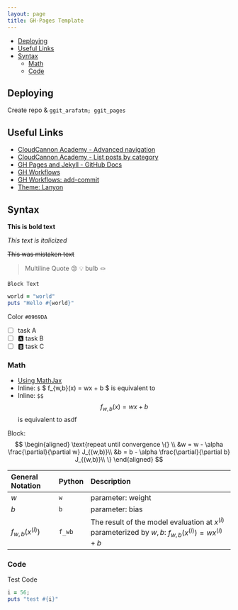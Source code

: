 ```yaml
---
layout: page
title: GH-Pages Template 
---
```


<!-- vim-markdown-toc GFM -->

* [Deploying](#deploying)
* [Useful Links](#useful-links)
* [Syntax](#syntax)
  * [Math](#math)
  * [Code](#code)

<!-- vim-markdown-toc -->

## Deploying

Create repo & `ggit_arafatm; ggit_pages`

## Useful Links

- [CloudCannon Academy - Advanced navigation](https://learn.cloudcannon.com/jekyll/advanced-navigation/)
- [CloudCannon Academy - List posts by category](https://learn.cloudcannon.com/jekyll/list-posts-by-category/)
- [GH Pages and Jekyll - GitHub Docs](https://docs.github.com/en/pages/setting-up-a-github-pages-site-with-jekyll/about-github-pages-and-jekyll)
- [GH Workflows ](https://docs.github.com/en/actions/using-workflows/workflow-syntax-for-github-actions)
- [GH Workflows: add-commit](https://github.com/marketplace/actions/add-commit)
- [Theme: Lanyon](https://lanyon.getpoole.com/)

## Syntax

**This is bold text**

_This text is italicized_

~~This was mistaken text~~

> Multiline Quote :cry: <newline>
> :bulb: bulb :knot:

    Block Text

```ruby
world = "world"
puts "Hello #{world}"
```

Color `#0969DA`

- [ ] task A
- [ ] :a: task B
- [ ] :b: task C

### Math

- [Using MathJax](https://codepen.io/josdea/pen/rLOJxL)
- Inline: `$` $ f_{w,b}(x) = wx + b $ is equivalent to 
- Inline: `$$` $$f_{w,b}(x) = wx + b$$ is equivalent to asdf

Block: 
$$
\begin{aligned}
\text{repeat until convergence \{} \\ 
  &w = w - \alpha \frac{\partial}{\partial w} J_{(w,b)}\\
  &b = b - \alpha \frac{\partial}{\partial b} J_{(w,b)}\\
\}
\end{aligned}
$$

| General Notation   | Python | Description                                                                                             |
| :--                | :--    | :--                                                                                                     |
| $w$                | `w`    | parameter: weight                                                                                       |
| $b$                | `b`    | parameter: bias                                                                                         |
| $f_{w,b}(x^{(i)})$ | `f_wb` | The result of the model evaluation at $x^{(i)}$ parameterized by $w,b$: $f_{w,b}(x^{(i)}) = wx^{(i)}+b$ |

### Code

Test Code
```ruby
i = 56;
puts "test #{i}"
```
